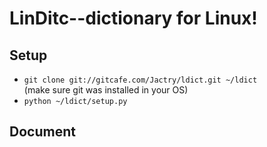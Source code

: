 LinDitc--dictionary for Linux!    
====
    
## Setup    
    
* `git clone git://gitcafe.com/Jactry/ldict.git ~/ldict`    
  (make sure git was installed in your OS)    
* `python ~/ldict/setup.py`    

## Document    
